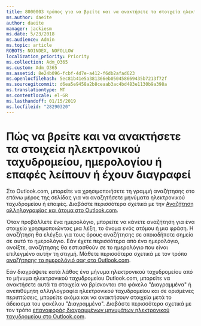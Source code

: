 ```yaml
---
title: 8000003 τρόπος για να βρείτε και να ανακτήσετε τα στοιχεία ηλεκτρονικού ταχυδρομείου, ημερολογίου ή επαφές λείπουν ή έχουν διαγραφεί
ms.author: daeite
author: daeite
manager: jackiesm
ms.date: 5/23/2018
ms.audience: Admin
ms.topic: article
ROBOTS: NOINDEX, NOFOLLOW
localization_priority: Priority
ms.collection: Adm_O365
ms.custom: Adm_O365
ms.assetid: 8e24b096-fcbf-4d7e-a412-f6db2afad623
ms.openlocfilehash: 5ec81b41e5a381366eb050458669435b7213f72f
ms.sourcegitcommit: d6ea5e9458a2b8ceaab3ac4bd483e1130b9a398a
ms.translationtype: MT
ms.contentlocale: el-GR
ms.lasthandoff: 01/15/2019
ms.locfileid: "28290320"
---
```

# <a name="how-to-find-and-recover-missing-or-deleted-email-calendar-or-contacts-items"></a>Πώς να βρείτε και να ανακτήσετε τα στοιχεία ηλεκτρονικού ταχυδρομείου, ημερολογίου ή επαφές λείπουν ή έχουν διαγραφεί

Στο Outlook.com, μπορείτε να χρησιμοποιήσετε τη γραμμή αναζήτησης στο επάνω μέρος της σελίδας για να αναζητήσετε μηνύματα ηλεκτρονικού ταχυδρομείου ή επαφές. Διαβάστε περισσότερα σχετικά με την [Αναζήτηση αλληλογραφίας και άτομα στο Outlook.com](https://support.office.com/article/88108edf-028e-4306-b87e-7400bbb40aa7).
  
Όταν προβάλλετε ένα ημερολόγιο, μπορείτε να κάνετε αναζήτηση για ένα στοιχείο χρησιμοποιώντας μια λέξη, το όνομα ενός ατόμου ή μια φράση. Η αναζήτηση θα ελέγξει για τους όρους αναζήτησης σε οποιοδήποτε σημείο σε αυτό το ημερολόγιο. Εάν έχετε περισσότερα από ένα ημερολόγιο, ανοίξτε, αναζήτησης θα εστιασθούν σε το ημερολόγιο που είναι επιλεγμένο αυτήν τη στιγμή. Μάθετε περισσότερα σχετικά με τον τρόπο [αναζήτησης το ημερολόγιό σας στο Outlook.com](https://support.office.com/article/5bc05289-c84c-4849-95a8-7eac05ed478a).
  
Εάν διαγράψετε κατά λάθος ένα μήνυμα ηλεκτρονικού ταχυδρομείου από το μήνυμα ηλεκτρονικού ταχυδρομείου Outlook.com, μπορείτε να ανακτήσετε αυτά τα στοιχεία να βρίσκονται στο φάκελο "Διαγραμμένα" ή ανεπιθύμητη αλληλογραφία ηλεκτρονικού ταχυδρομείου και σε ορισμένες περιπτώσεις, μπορείτε ακόμα και να ανακτήσουν στοιχεία μετά το άδειασμα του φακέλου "Διαγραμμένα". Διαβάστε περισσότερα σχετικά με τον τρόπο [επαναφοράς διαγραμμένων μηνυμάτων ηλεκτρονικού ταχυδρομείου στο Outlook.com](https://support.office.com/article/cf06ab1b-ae0b-418c-a4d9-4e895f83ed50).
  


